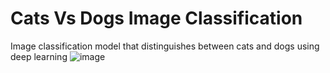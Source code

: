 # Cats Vs Dogs Image Classification
Image classification model that distinguishes between cats and dogs using deep learning
![image](https://github.com/user-attachments/assets/983551a8-5bb6-4406-9f4a-5a5539116cbc)
